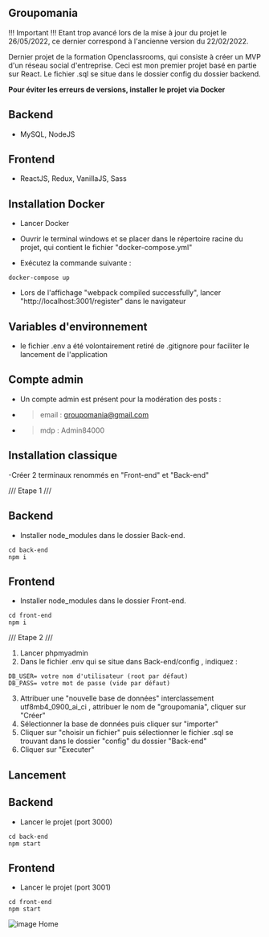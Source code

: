 ## Groupomania ##

!!! Important !!!
Etant trop avancé lors de la mise à jour du projet le 26/05/2022, ce dernier correspond à l'ancienne version du 22/02/2022. 

Dernier projet de la formation Openclassrooms, qui consiste à créer un MVP d'un réseau social d'entreprise. Ceci est mon premier projet basé en partie sur React. Le fichier .sql se situe dans le dossier config du dossier backend.

**Pour éviter les erreurs de versions, installer le projet via Docker**

## __Backend__
- MySQL, NodeJS

## __Frontend__
- ReactJS, Redux, VanillaJS, Sass

## Installation Docker ##
- Lancer Docker

- Ouvrir le terminal windows et se placer dans le répertoire racine du projet, qui contient le fichier "docker-compose.yml"

- Exécutez la commande suivante :

```
docker-compose up
```

- Lors de l'affichage "webpack compiled successfully", lancer "http://localhost:3001/register" dans le navigateur

## __Variables d'environnement__
- le fichier .env a été volontairement retiré de .gitignore pour faciliter le lancement de l'application

## __Compte admin__
- Un compte admin est présent pour la modération des posts :

- > email : groupomania@gmail.com
- > mdp : Admin84000


## Installation classique ##

-Créer 2 terminaux renommés en "Front-end" et "Back-end"

/// Etape 1 ///

## __Backend__

- Installer node_modules dans le dossier Back-end.
```
cd back-end
npm i
```

## __Frontend__

- Installer node_modules dans le dossier Front-end.
```
cd front-end
npm i
```
/// Etape 2 ///

1. Lancer phpmyadmin
2. Dans le fichier .env qui se situe dans Back-end/config , indiquez :
```
DB_USER= votre nom d'utilisateur (root par défaut)
DB_PASS= votre mot de passe (vide par défaut)
```
3. Attribuer une "nouvelle base de données" interclassement utf8mb4_0900_ai_ci , attribuer le nom de "groupomania", cliquer sur "Créer"
4. Sélectionner la base de données puis cliquer sur "importer"
5. Cliquer sur "choisir un fichier" puis sélectionner le fichier .sql se trouvant dans le dossier "config" du dossier "Back-end"
6. Cliquer sur "Executer"


## Lancement ##

## __Backend__
- Lancer le projet (port 3000)
```
cd back-end
npm start
```

## __Frontend__
- Lancer le projet (port 3001)
```
cd front-end
npm start
```

![image Home](https://user-images.githubusercontent.com/90619952/179761722-94145a88-d3b1-45e2-8031-e0a5eadca0ab.jpg)

